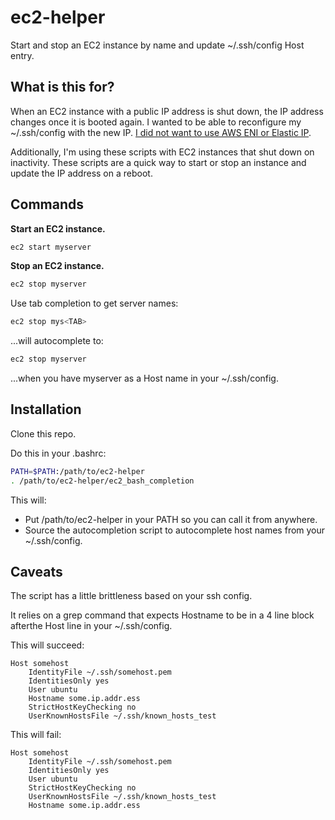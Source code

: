 # ec2-helper

Start and stop an EC2 instance by name and update ~/.ssh/config Host entry.

## What is this for?

When an EC2 instance with a public IP address is shut down, the IP address changes once it is booted again. I wanted to be able to reconfigure my ~/.ssh/config with the new IP. [I did not want to use AWS ENI or Elastic IP](https://www.swe-devops.com/posts/manage-ec2-ssh-config-bash/).

Additionally, I'm using these scripts with EC2 instances that shut down on inactivity. These scripts are a quick way to start or stop an instance and update the IP address on a reboot.

## Commands

**Start an EC2 instance.**

```bash
ec2 start myserver
```

**Stop an EC2 instance.**

```bash
ec2 stop myserver
```

Use tab completion to get server names:

```bash
ec2 stop mys<TAB>
```

...will autocomplete to:

```bash
ec2 stop myserver
```

...when you have myserver as a Host name in your ~/.ssh/config.


## Installation

Clone this repo.

Do this in your .bashrc:

```bash
PATH=$PATH:/path/to/ec2-helper
. /path/to/ec2-helper/ec2_bash_completion
```

This will:

- Put /path/to/ec2-helper in your PATH so you can call it from anywhere.
- Source the autocompletion script to autocomplete host names from your ~/.ssh/config.

## Caveats

The script has a little brittleness based on your ssh config.

It relies on a grep command that expects Hostname to be in a 4 line block afterthe Host line in your ~/.ssh/config.

This will succeed:

```
Host somehost
    IdentityFile ~/.ssh/somehost.pem
    IdentitiesOnly yes
    User ubuntu
    Hostname some.ip.addr.ess
    StrictHostKeyChecking no
    UserKnownHostsFile ~/.ssh/known_hosts_test
```

This will fail:

```
Host somehost
    IdentityFile ~/.ssh/somehost.pem
    IdentitiesOnly yes
    User ubuntu
    StrictHostKeyChecking no
    UserKnownHostsFile ~/.ssh/known_hosts_test
    Hostname some.ip.addr.ess
```
